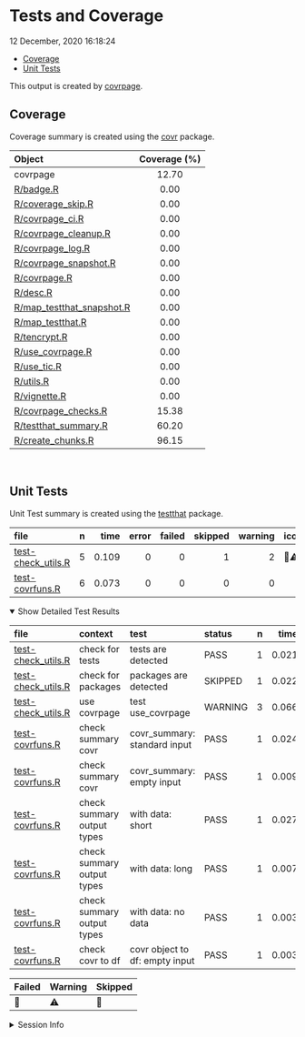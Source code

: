 Tests and Coverage
================
12 December, 2020 16:18:24

  - [Coverage](#coverage)
  - [Unit Tests](#unit-tests)

This output is created by
[covrpage](https://github.com/yonicd/covrpage).

## Coverage

Coverage summary is created using the
[covr](https://github.com/r-lib/covr) package.

| Object                                                      | Coverage (%) |
| :---------------------------------------------------------- | :----------: |
| covrpage                                                    |    12.70     |
| [R/badge.R](../R/badge.R)                                   |     0.00     |
| [R/coverage\_skip.R](../R/coverage_skip.R)                  |     0.00     |
| [R/covrpage\_ci.R](../R/covrpage_ci.R)                      |     0.00     |
| [R/covrpage\_cleanup.R](../R/covrpage_cleanup.R)            |     0.00     |
| [R/covrpage\_log.R](../R/covrpage_log.R)                    |     0.00     |
| [R/covrpage\_snapshot.R](../R/covrpage_snapshot.R)          |     0.00     |
| [R/covrpage.R](../R/covrpage.R)                             |     0.00     |
| [R/desc.R](../R/desc.R)                                     |     0.00     |
| [R/map\_testthat\_snapshot.R](../R/map_testthat_snapshot.R) |     0.00     |
| [R/map\_testthat.R](../R/map_testthat.R)                    |     0.00     |
| [R/tencrypt.R](../R/tencrypt.R)                             |     0.00     |
| [R/use\_covrpage.R](../R/use_covrpage.R)                    |     0.00     |
| [R/use\_tic.R](../R/use_tic.R)                              |     0.00     |
| [R/utils.R](../R/utils.R)                                   |     0.00     |
| [R/vignette.R](../R/vignette.R)                             |     0.00     |
| [R/covrpage\_checks.R](../R/covrpage_checks.R)              |    15.38     |
| [R/testthat\_summary.R](../R/testthat_summary.R)            |    60.20     |
| [R/create\_chunks.R](../R/create_chunks.R)                  |    96.15     |

<br>

## Unit Tests

Unit Test summary is created using the
[testthat](https://github.com/r-lib/testthat) package.

| file                                               | n |  time | error | failed | skipped | warning | icon |
| :------------------------------------------------- | -: | ----: | ----: | -----: | ------: | ------: | :--- |
| [test-check\_utils.R](testthat/test-check_utils.R) | 5 | 0.109 |     0 |      0 |       1 |       2 | 🔶⚠️  |
| [test-covrfuns.R](testthat/test-covrfuns.R)        | 6 | 0.073 |     0 |      0 |       0 |       0 |      |

<details open>

<summary> Show Detailed Test Results </summary>

| file                                                   | context                    | test                           | status  | n |  time | icon |
| :----------------------------------------------------- | :------------------------- | :----------------------------- | :------ | -: | ----: | :--- |
| [test-check\_utils.R](testthat/test-check_utils.R#L4)  | check for tests            | tests are detected             | PASS    | 1 | 0.021 |      |
| [test-check\_utils.R](testthat/test-check_utils.R#L12) | check for packages         | packages are detected          | SKIPPED | 1 | 0.022 | 🔶    |
| [test-check\_utils.R](testthat/test-check_utils.R#L23) | use covrpage               | test use\_covrpage             | WARNING | 3 | 0.066 | ⚠️   |
| [test-covrfuns.R](testthat/test-covrfuns.R#L5)         | check summary covr         | covr\_summary: standard input  | PASS    | 1 | 0.024 |      |
| [test-covrfuns.R](testthat/test-covrfuns.R#L9_L11)     | check summary covr         | covr\_summary: empty input     | PASS    | 1 | 0.009 |      |
| [test-covrfuns.R](testthat/test-covrfuns.R#L19)        | check summary output types | with data: short               | PASS    | 1 | 0.027 |      |
| [test-covrfuns.R](testthat/test-covrfuns.R#L23)        | check summary output types | with data: long                | PASS    | 1 | 0.007 |      |
| [test-covrfuns.R](testthat/test-covrfuns.R#L27)        | check summary output types | with data: no data             | PASS    | 1 | 0.003 |      |
| [test-covrfuns.R](testthat/test-covrfuns.R#L35)        | check covr to df           | covr object to df: empty input | PASS    | 1 | 0.003 |      |

| Failed | Warning | Skipped |
| :----- | :------ | :------ |
| 🛑      | ⚠️      | 🔶       |

</details>

<details>

<summary> Session Info </summary>

| Field    | Value                             |
| :------- | :-------------------------------- |
| Version  | R version 4.0.3 (2020-10-10)      |
| Platform | x86\_64-apple-darwin17.0 (64-bit) |
| Running  | macOS Catalina 10.15.7            |
| Language | en\_US                            |
| Timezone | UTC                               |

| Package  | Version |
| :------- | :------ |
| testthat | 3.0.0   |
| covr     | 3.3.2   |
| covrpage | 0.1     |

</details>

<!--- Final Status : skipped/warning --->
